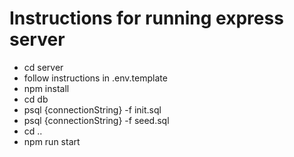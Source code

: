 # Instructions for running express server

-   cd server
-   follow instructions in .env.template
-   npm install
-   cd db
-   psql {connectionString} -f init.sql
-   psql {connectionString} -f seed.sql
-   cd ..
-   npm run start
